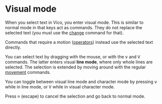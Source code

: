 # Visual mode

When you select text in Vico, you enter visual mode. This is similar to normal
mode in that keys act as commands. They do not replace the selected text (you
must use the [change](change.html) command for that).

Commands that require a motion ([operators](operators.html)) instead use the
selected text directly.

You can select text by dragging with the mouse, or with the <kbd>v</kbd> and
<kbd>V</kbd> commands. The latter enters visual **line mode**, where only
whole lines are selected. The selection is extended by moving around with the
regular [movement](movement.html) commands.

You can toggle between visual line mode and character mode by pressing
<kbd>v</kbd> while in line mode, or <kbd>V</kbd> while in visual character mode.

Press <kbd>&#x238B;</kbd> (escape) to cancel the selection and go back to normal
mode.

